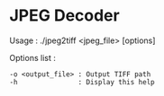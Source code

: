 # JPEG Decoder

Usage : ./jpeg2tiff &lt;jpeg_file&gt; [options]

Options list :

    -o <output_file> : Output TIFF path
    -h               : Display this help

